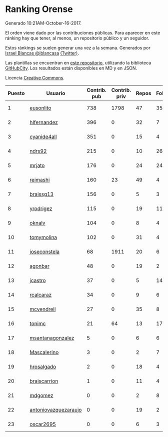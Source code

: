 # Ranking Orense

Generado 10:21AM-October-16-2017.

El orden viene dado por las contribuciones públicas. Para aparecer en este ránking hay que tener, al menos, un repositorio público y un seguidor.

Estos ránkings se suelen generar una vez a la semana. Generados por [Israel Blancas @iblancasa](https://github.com/iblancasa/) [(Twitter)](https://twitter.com/iblancasa).

Las plantillas se encuentran en [este repositorio](https://github.com/iblancasa/GH-Spanish-Ranking), utilizando la biblioteca [GitHubCity](https://github.com/iblancasa/GitHubCity). Los resultados están disponibles en MD y en JSON.

Licencia [Creative Commons](https://creativecommons.org/licenses/by/4.0/).

| Puesto   |  Usuario  | Contrib. pub | Contrib. priv |Repos| Followers | Desde |  Avatar  |
|----------|-----------|--------------|---------------|-----|-----------|-------|----------|
|1|[eusonlito](https://github.com/eusonlito)|738|1798|47|35|2011-03-01|![eusonlito](https://avatars2.githubusercontent.com/u/644551)|
|2|[hlfernandez](https://github.com/hlfernandez)|396|0|32|7|2013-01-31|![hlfernandez](https://avatars3.githubusercontent.com/u/3440230)|
|3|[cyanide4all](https://github.com/cyanide4all)|351|0|15|4|2015-10-13|![cyanide4all](https://avatars3.githubusercontent.com/u/15110109)|
|4|[ndrs92](https://github.com/ndrs92)|215|0|10|26|2013-12-10|![ndrs92](https://avatars1.githubusercontent.com/u/6155245)|
|5|[mrjato](https://github.com/mrjato)|176|0|24|24|2013-01-31|![mrjato](https://avatars0.githubusercontent.com/u/3437005)|
|6|[reimashi](https://github.com/reimashi)|160|23|49|4|2013-11-16|![reimashi](https://avatars3.githubusercontent.com/u/5956659)|
|7|[braissg13](https://github.com/braissg13)|156|0|5|3|2016-11-03|![braissg13](https://avatars3.githubusercontent.com/u/23237528)|
|8|[yrodrigez](https://github.com/yrodrigez)|115|0|19|11|2014-02-26|![yrodrigez](https://avatars0.githubusercontent.com/u/6799275)|
|9|[oknalv](https://github.com/oknalv)|104|0|8|4|2014-12-05|![oknalv](https://avatars0.githubusercontent.com/u/10089519)|
|10|[tomymolina](https://github.com/tomymolina)|102|0|31|4|2012-01-06|![tomymolina](https://avatars2.githubusercontent.com/u/1309445)|
|11|[joseconstela](https://github.com/joseconstela)|68|1911|20|6|2014-01-13|![joseconstela](https://avatars0.githubusercontent.com/u/6388629)|
|12|[agonbar](https://github.com/agonbar)|48|0|19|2|2012-03-19|![agonbar](https://avatars1.githubusercontent.com/u/1553211)|
|13|[jcastro](https://github.com/jcastro)|37|0|5|14|2010-01-26|![jcastro](https://avatars0.githubusercontent.com/u/190036)|
|14|[rcalcaraz](https://github.com/rcalcaraz)|34|0|9|6|2013-10-24|![rcalcaraz](https://avatars3.githubusercontent.com/u/5764920)|
|15|[mcvendrell](https://github.com/mcvendrell)|27|0|35|8|2012-06-18|![mcvendrell](https://avatars1.githubusercontent.com/u/1863001)|
|16|[tonimc](https://github.com/tonimc)|21|64|13|17|2011-04-25|![tonimc](https://avatars2.githubusercontent.com/u/750002)|
|17|[msantanagonzalez](https://github.com/msantanagonzalez)|5|0|6|6|2014-09-22|![msantanagonzalez](https://avatars2.githubusercontent.com/u/8866635)|
|18|[Mascalerino](https://github.com/Mascalerino)|3|0|2|7|2014-12-05|![Mascalerino](https://avatars0.githubusercontent.com/u/10086067)|
|19|[hrosalgado](https://github.com/hrosalgado)|2|0|18|4|2014-11-24|![hrosalgado](https://avatars2.githubusercontent.com/u/9938772)|
|20|[braiscarrion](https://github.com/braiscarrion)|1|0|11|4|2013-12-29|![braiscarrion](https://avatars0.githubusercontent.com/u/6281857)|
|21|[mdgomez](https://github.com/mdgomez)|0|0|2|8|2014-11-26|![mdgomez](https://avatars1.githubusercontent.com/u/9967701)|
|22|[antoniovazquezaraujo](https://github.com/antoniovazquezaraujo)|0|0|19|2|2011-08-17|![antoniovazquezaraujo](https://avatars0.githubusercontent.com/u/987077)|
|23|[oscar2695](https://github.com/oscar2695)|0|0|6|3|2013-10-24|![oscar2695](https://avatars0.githubusercontent.com/u/5764349)|
